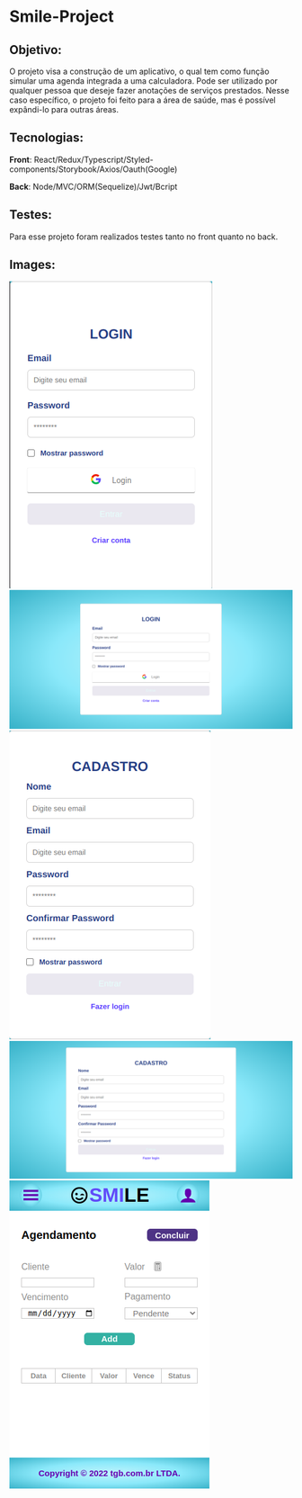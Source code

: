 # Smile-Project

## Objetivo:

O projeto visa a construção de um aplicativo, o qual tem como função simular uma agenda integrada a uma calculadora.
Pode ser utilizado por qualquer pessoa que deseje fazer anotações de serviços prestados.
Nesse caso específico, o projeto foi feito para a área de saúde, mas é possível expândi-lo para outras áreas.

## Tecnologias:

<strong>Front</strong>:
React/Redux/Typescript/Styled-components/Storybook/Axios/Oauth(Google)

<strong>Back</strong>:
Node/MVC/ORM(Sequelize)/Jwt/Bcript

## Testes:

 Para esse projeto foram realizados testes tanto no front quanto no back.

## Images:

![Login Mobile](./imgs/login-mobile.png) <br/>
![Login Desktop](./imgs/login-desktop.png) <br/>
![Cadastro Mobile](./imgs/register-mobile.png) <br/>
![Cadastro Desktop](./imgs/register-desktop.png) <br/>
![Main Mobile](./imgs/main-mobile.png) <br/>
